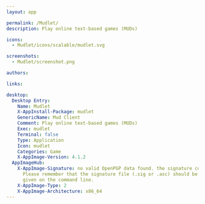 ```yaml
---
layout: app

permalink: /Mudlet/
description: Play online text-based games (MUDs)

icons:
  - Mudlet/icons/scalable/mudlet.svg

screenshots:
  - Mudlet/screenshot.png

authors:

links:

desktop:
  Desktop Entry:
    Name: Mudlet
    X-AppInstall-Package: mudlet
    GenericName: Mud Client
    Comment: Play online text-based games (MUDs)
    Exec: mudlet
    Terminal: false
    Type: Application
    Icon: mudlet
    Categories: Game
    X-AppImage-Version: 4.1.2
  AppImageHub:
    X-AppImage-Signature: no valid OpenPGP data found. the signature could not be verified.
      Please remember that the signature file (.sig or .asc) should be the first file
      given on the command line.
    X-AppImage-Type: 2
    X-AppImage-Architecture: x86_64
---
```

